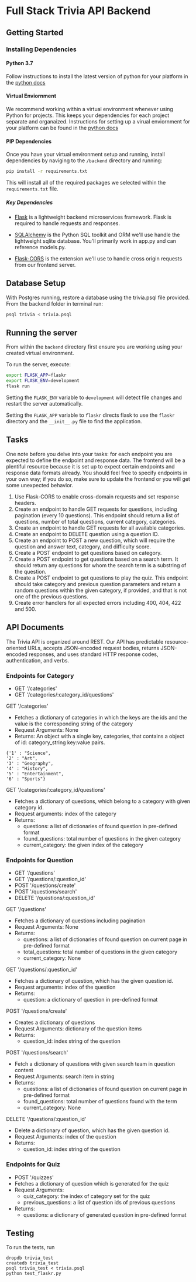 # Full Stack Trivia API Backend

## Getting Started

### Installing Dependencies

#### Python 3.7

Follow instructions to install the latest version of python for your platform in the [python docs](https://docs.python.org/3/using/unix.html#getting-and-installing-the-latest-version-of-python)

#### Virtual Enviornment

We recommend working within a virtual environment whenever using Python for projects. This keeps your dependencies for each project separate and organaized. Instructions for setting up a virual enviornment for your platform can be found in the [python docs](https://packaging.python.org/guides/installing-using-pip-and-virtual-environments/)

#### PIP Dependencies

Once you have your virtual environment setup and running, install dependencies by naviging to the `/backend` directory and running:

```bash
pip install -r requirements.txt
```

This will install all of the required packages we selected within the `requirements.txt` file.

##### Key Dependencies

- [Flask](http://flask.pocoo.org/)  is a lightweight backend microservices framework. Flask is required to handle requests and responses.

- [SQLAlchemy](https://www.sqlalchemy.org/) is the Python SQL toolkit and ORM we'll use handle the lightweight sqlite database. You'll primarily work in app.py and can reference models.py. 

- [Flask-CORS](https://flask-cors.readthedocs.io/en/latest/#) is the extension we'll use to handle cross origin requests from our frontend server. 

## Database Setup
With Postgres running, restore a database using the trivia.psql file provided. From the backend folder in terminal run:
```bash
psql trivia < trivia.psql
```

## Running the server

From within the `backend` directory first ensure you are working using your created virtual environment.

To run the server, execute:

```bash
export FLASK_APP=flaskr
export FLASK_ENV=development
flask run
```

Setting the `FLASK_ENV` variable to `development` will detect file changes and restart the server automatically.

Setting the `FLASK_APP` variable to `flaskr` directs flask to use the `flaskr` directory and the `__init__.py` file to find the application. 

## Tasks

One note before you delve into your tasks: for each endpoint you are expected to define the endpoint and response data. The frontend will be a plentiful resource because it is set up to expect certain endpoints and response data formats already. You should feel free to specify endpoints in your own way; if you do so, make sure to update the frontend or you will get some unexpected behavior. 

1. Use Flask-CORS to enable cross-domain requests and set response headers. 
2. Create an endpoint to handle GET requests for questions, including pagination (every 10 questions). This endpoint should return a list of questions, number of total questions, current category, categories. 
3. Create an endpoint to handle GET requests for all available categories. 
4. Create an endpoint to DELETE question using a question ID. 
5. Create an endpoint to POST a new question, which will require the question and answer text, category, and difficulty score. 
6. Create a POST endpoint to get questions based on category. 
7. Create a POST endpoint to get questions based on a search term. It should return any questions for whom the search term is a substring of the question. 
8. Create a POST endpoint to get questions to play the quiz. This endpoint should take category and previous question parameters and return a random questions within the given category, if provided, and that is not one of the previous questions. 
9. Create error handlers for all expected errors including 400, 404, 422 and 500. 

## API Documents
The Trivia API is organized around REST. Our API has predictable resource-oriented URLs, accepts JSON-encoded request bodies, returns JSON-encoded responses, and uses standard HTTP response codes, authentication, and verbs.

### Endpoints for Category
- GET '/categories'
- GET '/categories/:category_id/questions'

GET '/categories'
- Fetches a dictionary of categories in which the keys are the ids and the value is the corresponding string of the category
- Request Arguments: None
- Returns: An object with a single key, categories, that contains a object of id: category_string key:value pairs. 
```
{'1' : "Science",
'2' : "Art",
'3' : "Geography",
'4' : "History",
'5' : "Entertainment",
'6' : "Sports"}
```

GET '/categories/:category_id/questions'
- Fetches a dictionary of questions, which belong to a category with given category id.
- Request arguments: index of the category
- Returns:
  - questions: a list of dictionaries of found question in pre-defined format
  - found_questions: total number of questions in the given category
  - current_category: the given index of the category

### Endpoints for Question
- GET '/questions'
- GET '/questions/:question_id'
- POST '/questions/create'
- POST '/questions/search'
- DELETE '/questions/:question_id'

GET '/questions'
- Fetches a dictionary of questions including pagination
- Request Arguments: None
- Returns: 
  - questions: a list of dictionaries of found question on current page in pre-defined format
  - total_questions: total number of questions in the given category
  - current_category: None

GET '/questions/:question_id'
- Fetches a dictionary of question, which has the given question id.
- Request arguments: index of the question
- Returns:
  - question: a dictionary of question in pre-defined format

POST '/questions/create'
- Creates a dictionary of questions
- Request Arguments: dictionary of the question items
- Returns: 
  - question_id: index string of the question

POST '/questions/search'
- Fetch a dictionary of questions with given search team in question content
- Request Arguments: search item in string
- Returns:
  - questions: a list of dictionaries of found question on current page in pre-defined format
  - found_questions: total number of questions found with the term
  - current_category: None
  
DELETE '/questions/:question_id'
- Delete a dictionary of question, which has the given question id.
- Request Arguments: index of the question
- Returns: 
  - question_id: index string of the question

### Endpoints for Quiz
- POST '/quizzes'
- Fetches a dictionary of question which is generated for the quiz
- Request Arguments: 
  - quiz_category: the index of category set for the quiz
  - previous_questions: a list of question ids of previous questions
- Returns: 
  - questions: a dictionary of generated question in pre-defined format

## Testing
To run the tests, run
```
dropdb trivia_test
createdb trivia_test
psql trivia_test < trivia.psql
python test_flaskr.py
```
